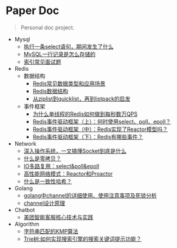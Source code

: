 # Paper Doc

> Personal doc project.

<!-- _sidebar.md -->

* Mysql
  * [执行一条select语句，期间发生了什么](/ProjectDocs/执行一条select语句，期间发生了什么.md)
  * [MySQL一行记录是怎么存储的](/ProjectDocs/MySQL一行记录是怎么存储的.md)
  * [索引常见面试题](/ProjectDocs/索引常见面试题.md)
* Redis
  * 数据结构
    * [Redis常见数据类型和应用场景](/ProjectDocs/Redis常见数据类型和应用场景.md)
    * [Redis数据结构](/ProjectDocs/Redis数据结构.md)
    * [从ziplist到quicklist，再到listpack的启发](/ProjectDocs/从ziplist到quicklist，再到listpack的启发.md)
  * 事件框架   
    * [为什么单线程的Redis如何做到每秒数万QPS](/ProjectDocs/为什么单线程的Redis如何做到每秒数万QPS.md)
    * [Redis事件驱动框架（上）：何时使用select、poll、epoll？](/ProjectDocs/Redis事件驱动框架（上）：何时使用select、poll、epoll？.md)
    * [Redis事件驱动框架（中）：Redis实现了Reactor模型吗？](/ProjectDocs/Redis事件驱动框架（中）：Redis实现了Reactor模型吗？.md)
    * [Redis事件驱动框架（下）：Redis有哪些事件？](/ProjectDocs/Redis事件驱动框架（下）：Redis有哪些事件？.md)
* Network
  * [深入操作系统，一文搞懂Socket到底是什么](/ProjectDocs/深入操作系统，一文搞懂Socket到底是什么.md)
  * [什么是零拷贝？](/ProjectDocs/什么是零拷贝？.md)
  * [IO多路复用：select&poll&epoll](/ProjectDocs/IO多路复用：select&poll&epoll.md)
  * [高性能网络模式：Reactor和Proactor](/ProjectDocs/高性能网络模式：Reactor和Proactor.md)
  * [什么是一致性哈希？](/ProjectDocs/什么是一致性哈希？.md)  
* Golang
  * [golang中channel的详细使用、使用注意事项及死锁分析](/ProjectDocs/golang中channel的详细使用、使用注意事项及死锁分析.md)  
  * [channel设计原理](/ProjectDocs/channel设计原理.md)  
* Chatbot
  * [美团智能客服核心技术与实践](/ProjectDocs/美团智能客服核心技术与实践.md)
* Algorithm
  * [字符串匹配的KMP算法](/ProjectDocs/字符串匹配的KMP算法.md)  
  * [Trie树:如何实现搜索引擎的搜索关键词提示功能？](/ProjectDocs/Trie树：如何实现搜索引擎的搜索关键词提示功能？.md)  